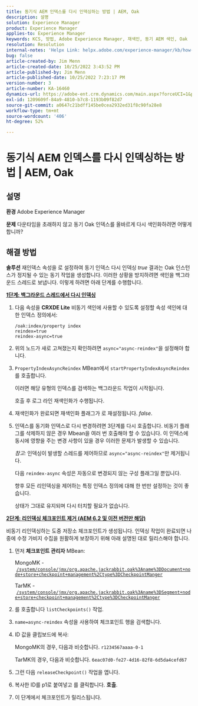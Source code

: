 ```yaml
---
title: 동기식 AEM 인덱스를 다시 인덱싱하는 방법 | AEM, Oak
description: 설명
solution: Experience Manager
product: Experience Manager
applies-to: Experience Manager
keywords: KCS, 방법, Adobe Experience Manager, 재색인, 동기 AEM 색인, Oak
resolution: Resolution
internal-notes: 'Helpx Link: helpx.adobe.com/experience-manager/kb/how-to-reindex-a-synchronous-AEM-index-AEM-Oak.html'
bug: false
article-created-by: Jim Menn
article-created-date: 10/25/2022 3:43:52 PM
article-published-by: Jim Menn
article-published-date: 10/25/2022 7:23:17 PM
version-number: 3
article-number: KA-16460
dynamics-url: https://adobe-ent.crm.dynamics.com/main.aspx?forceUCI=1&pagetype=entityrecord&etn=knowledgearticle&id=c36388d0-7b54-ed11-bba2-6045bd006b4b
exl-id: 1209609f-84a9-4810-b7c8-1193b09f82d7
source-git-commit: a0647c21bdff145be0cea2932ed31f8c90fa28e8
workflow-type: tm+mt
source-wordcount: '406'
ht-degree: 52%

---
```


# 동기식 AEM 인덱스를 다시 인덱싱하는 방법 | AEM, Oak

## 설명


<b>환경</b>
Adobe Experience Manager

<b>문제</b>
다운타임을 초래하지 않고 동기 Oak 인덱스를 올바르게 다시 색인화하려면 어떻게 합니까?


## 해결 방법


<b>솔루션</b>
재인덱스 속성을 로 설정하여 동기 인덱스 다시 인덱싱 *true* 결과는 Oak 인스턴스가 정지될 수 있는 동기 작업을 생성합니다.
이러한 상황을 방지하려면 색인을 백그라운드 스레드로 보냅니다.
이렇게 하려면 아래 단계를 수행합니다.

<b><u>1단계: 백그라운드 스레드에서 다시 인덱싱</u></b>

1. 다음 속성을 <b>CRXDE Lite</b> 비동기 색인에 사용할 수 있도록 설정할 속성 색인에 대한 인덱스 정의에서:<br>

   ```
   /oak:index/property index
   reindex=true
   reindex-async=true
   ```

2. 위의 노드가 새로 고쳐졌는지 확인하려면 `async="async-reindex"`을 설정해야 합니다.
3. `PropertyIndexAsyncReindex` MBean에서 `startPropertyIndexAsyncReindex`를 호출합니다. 

   이러면 해당 유형의 인덱스를 검색하는 백그라운드 작업이 시작됩니다.

   호출 후 로그 라인 재색인화가 수행됩니다.
4. 재색인화가 완료되면 재색인화 플래그가 로 재설정됩니다. *false*.
5. 인덱스를 동기화 인덱스로 다시 변경하려면 3단계를 다시 호출합니다. 비동기 플래그를 삭제하지 않은 경우 Mbean을 여러 번 호출해야 할 수 있습니다. 이 인덱스에 동시에 영향을 주는 변경 사항이 있을 경우 이러한 문제가 발생할 수 있습니다.



   *참고:* 인덱싱이 발생할 스레드를 제어하므로 `async="async-reindex"`만 제거됩니다.

   다음 `reindex-async` 속성은 자동으로 변경되지 않는 구성 플래그일 뿐입니다.

   향후 모든 리인덱싱을 제어하는 특정 인덱스 정의에 대해 한 번만 설정하는 것이 좋습니다.

   상태가 그대로 유지되며 다시 터치할 필요가 없습니다.


<b><u>2단계: 리인덱싱 체크포인트 제거 (AEM 6.2 및 이전 버전만 해당)</u></b>

비동기 리인덱싱하는 도중 저장소 체크포인트가 생성됩니다.
인덱싱 작업이 완료되면 나중에 수정 가비지 수집을 원활하게 보장하기 위해 아래 설명된 대로 릴리스해야 합니다.

1. 먼저 <b>체크포인트 관리자</b> MBean:

   MongoMK - [`/system/console/jmx/org.apache.jackrabbit.oak%3Aname%3DDocument+node+store+checkpoint+management%2Ctype%3DCheckpointManger`](http://localhost:4502/system/console/jmx/org.apache.jackrabbit.oak%3Aname%3DDocument+node+store+checkpoint+management%2Ctype%3DCheckpointManger)

   TarMK - [`/system/console/jmx/org.apache.jackrabbit.oak%3Aname%3DSegment+node+store+checkpoint+management%2Ctype%3DCheckpointManger`](http://localhost:4502/system/console/jmx/org.apache.jackrabbit.oak%3Aname%3DSegment+node+store+checkpoint+management%2Ctype%3DCheckpointManger)


2. 를 호출합니다 `listCheckpoints()` 작업.
3. `name=async-reindex` 속성을 사용하여 체크포인트 행을 검색합니다.
4. ID 값을 클립보드에 복사:

   MongoMK의 경우, 다음과 비슷합니다. `r1234567aaaa-0-1`

   TarMK의 경우, 다음과 비슷합니다. `6eac07d0-fe27-4d16-82f8-6d5da4cefd67`


5. 그런 다음 `releaseCheckpoint()` 작업을 엽니다.
6. 복사한 ID를 p1로 붙여넣고 를 클릭합니다. <b>호출</b>.
7. 이 단계에서 체크포인트가 릴리스됩니다.
